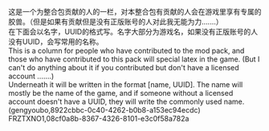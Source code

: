 这是一个为整合包贡献的人的一栏，对本整合包有贡献的人会在游戏里享有专属的胶兽。（但是如果有贡献但是没有正版账号的人对此我无能为力.......）<br>
在下面会以名字，UUID的格式写。名字大部分为游戏名，如果没有正版账号的人没有UUID，会写常用的名称。<br>
This is a column for people who have contributed to the mod pack, and those who have contributed to this pack will special latex in the game. (But I can't do anything about it if you contributed but don't have a licensed account .......)<br>
Underneath it will be written in the format [name, UUID]. The name will mostly be the name of the game, and if someone without a licensed account doesn't have a UUID, they will write the commonly used name.<br>
(gengyoubo,8922cbbc-0c40-4262-b0b8-a153ec94ecdc)<br>
FRZTXNO1,08cf0a8b-8367-4326-8101-e3c0f58a782a<br>
